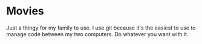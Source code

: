 # Movies
Just a thingy for my family to use. I use git because it's the easiest to use to manage code between my two computers. Do whatever you want with it.
